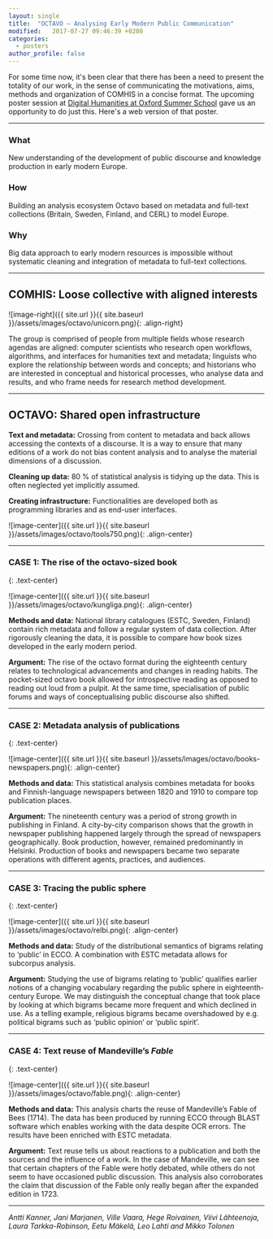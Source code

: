 ```yaml
---
layout: single
title:  "OCTAVO – Analysing Early Modern Public Communication"
modified:   2017-07-27 09:46:39 +0200
categories: 
  - posters
author_profile: false
---
```

For some time now, it's been clear that there has been a need to present the totality of our work, in the sense of communicating the motivations, aims, methods and organization of COMHIS in a concise format. The upcoming poster session at [Digital Humanities at Oxford Summer School][dhoxss] gave us an opportunity to do just this. Here's a web version of that poster.

***

### What

New understanding of the development of public discourse and knowledge production in early modern Europe.

### How

Building an analysis ecosystem Octavo based on metadata and full-text collections (Britain,  Sweden, Finland, and CERL) to model Europe.

### Why

Big data approach to early modern resources is impossible without systematic cleaning and integration of metadata to full-text collections.

***

## COMHIS: Loose collective with aligned interests

![image-right]({{ site.url }}{{ site.baseurl }}/assets/images/octavo/unicorn.png){: .align-right}

The group is comprised of people from multiple fields whose research agendas are aligned: computer scientists who research open workflows, algorithms, and interfaces for humanities text and metadata; linguists who explore the relationship between words and concepts; and historians who are interested in conceptual and historical processes, who analyse data and results, and who frame needs for research method development.

***

## OCTAVO: Shared open infrastructure

**Text and metadata:** Crossing from content to metadata and back allows accessing the contexts of a discourse. It is a way to ensure that many editions of a work do not bias content analysis and to analyse the material dimensions of a discussion.

**Cleaning up data:** 80 % of statistical analysis is tidying up the data. This is often neglected yet implicitly assumed. 

**Creating infrastructure:** Functionalities are developed both as programming libraries and as end-user interfaces.

![image-center]({{ site.url }}{{ site.baseurl }}/assets/images/octavo/tools750.png){: .align-center}

***

### CASE 1: The rise of the octavo-sized book
{: .text-center}

![image-center]({{ site.url }}{{ site.baseurl }}/assets/images/octavo/kungliga.png){: .align-center}

**Methods and data:** National library catalogues (ESTC, Sweden, Finland) contain rich metadata and follow a regular system of data collection. After rigorously cleaning the data, it is possible to compare how book sizes developed in the early modern period.

**Argument:** The rise of the octavo format during the eighteenth century relates to technological advancements and changes in reading habits. The pocket-sized octavo book allowed for introspective reading as opposed to reading out loud from a pulpit. At the same time, specialisation of public forums and ways of conceptualising public discourse also shifted.

***

### CASE 2: Metadata analysis of publications
{: .text-center}

![image-center]({{ site.url }}{{ site.baseurl }}/assets/images/octavo/books-newspapers.png){: .align-center}

**Methods and data:** This statistical analysis combines metadata for books and Finnish-language newspapers between 1820 and 1910 to compare top publication places. 

**Argument:** The nineteenth century was a period of strong growth in publishing in Finland. A city-by-city comparison shows that the growth in newspaper publishing happened largely through the spread of newspapers geographically. Book production, however, remained predominantly in Helsinki. Production of books and newspapers became two separate operations with different agents, practices, and audiences.

***

### CASE 3: Tracing the public sphere
{: .text-center}

![image-center]({{ site.url }}{{ site.baseurl }}/assets/images/octavo/relbi.png){: .align-center}

**Methods and data:** Study of the distributional semantics of bigrams relating to ‘public’ in ECCO. A combination with ESTC metadata allows for subcorpus analysis.

**Argument:** Studying the use of bigrams relating to ’public’ qualifies earlier notions of a changing vocabulary regarding the public sphere in eighteenth-century Europe. We may distinguish the conceptual change that took place by looking at which bigrams became more frequent and which declined in use. As a telling example, religious bigrams became overshadowed by e.g. political bigrams such as ‘public opinion’ or ‘public spirit’.

***

### CASE 4: Text reuse of Mandeville’s *Fable*
{: .text-center}

![image-center]({{ site.url }}{{ site.baseurl }}/assets/images/octavo/fable.png){: .align-center}

**Methods and data:** This analysis charts the reuse of Mandeville’s Fable of Bees (1714). The data has been produced by running ECCO through BLAST software which enables working with the data despite OCR errors. The results have been enriched with ESTC metadata.

**Argument:** Text reuse tells us about reactions to a publication and both the sources and the influence of a work. In the case of Mandeville, we can see that certain chapters of the Fable were hotly debated, while others do not seem to have occasioned public discussion. This analysis also corroborates the claim that discussion of the Fable only really began after the expanded edition in 1723.

***

*Antti Kanner, Jani Marjanen, Ville Vaara, Hege Roivainen, Viivi Lähteenoja,
Laura Tarkka-Robinson, Eetu Mäkelä, Leo Lahti and Mikko Tolonen*

[dhoxss]: http://www.dhoxss.net/
